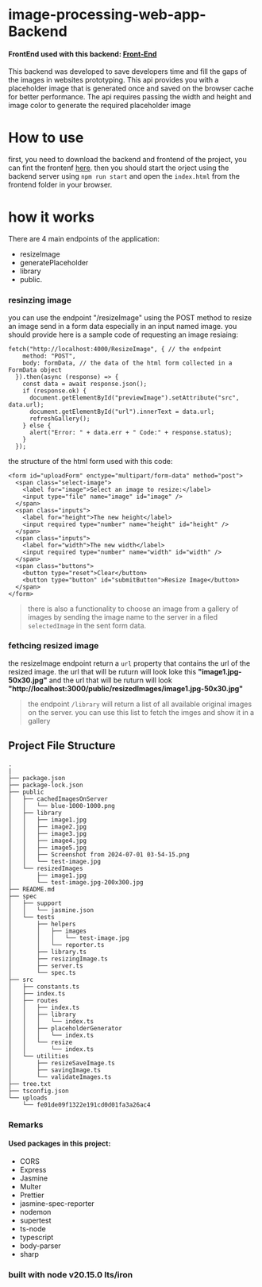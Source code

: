 # image-processing-web-app-Backend

#### FrontEnd used with this backend: [Front-End](https://github.com/MohammedWaelElshiekh/FrontEnd)

This backend was developed to save developers time and fill the gaps of the images in websites prototyping.
This api provides you with a placeholder image that is generated once and saved on the browser cache for better performance. The api requires passing the width and height and image color to generate the required placeholder image

# How to use
first, you need to download the backend and frontend of the project, you can fint the frontenf [here](https://github.com/MohammedWaelElshiekh/FrontEnd). then you should start the orject using the backend server using ``` npm run start ``` and open the ``` index.html ``` from the frontend folder in your browser.

# how it works
There are 4 main endpoints of the application: 
- resizeImage
- generatePlaceholder
- library 
- public.

### resinzing image
you can use the endpoint "/resizeImage" using the POST method to resize an image send in a form data especially in an input named image. you should provide
here is a sample code of requesting an image resiaing:
```
fetch("http://localhost:4000/ResizeImage", { // the endpoint
    method: "POST",
    body: formData, // the data of the html form collected in a FormData object
  }).then(async (response) => {
    const data = await response.json();
    if (response.ok) {
      document.getElementById("previewImage").setAttribute("src", data.url);
      document.getElementById("url").innerText = data.url;
      refreshGallery();
    } else {
      alert("Error: " + data.err + " Code:" + response.status);
    }
  });

```
the structure of the html form used with this code:
```
<form id="uploadForm" enctype="multipart/form-data" method="post">
  <span class="select-image">
    <label for="image">Select an image to resize:</label>
    <input type="file" name="image" id="image" />
  </span>
  <span class="inputs">
    <label for="height">The new height</label>
    <input required type="number" name="height" id="height" />
  </span>
  <span class="inputs">
    <label for="width">The new width</label>
    <input required type="number" name="width" id="width" />
  </span>
  <span class="buttons">
    <button type="reset">Clear</button>
    <button type="button" id="submitButton">Resize Image</button>
  </span>
</form>

```

> there is also a functionality to choose an image from a gallery of images by sending the image name to the server in a filed ```selectedImage``` in the sent form data.

### fethcing resized image
the resizeImage endpoint return a ```url``` property that contains the url of the resized image.
the url that will be ruturn will look loke this **"image1.jpg-50x30.jpg"** and the url that will be ruturn will look **"http://localhost:3000/public/resizedImages/image1.jpg-50x30.jpg"**

> the endpoint ```/library``` will return a list of all available original images on the server.
> you can use this list to fetch the imges and show it in a gallery

## Project File Structure
```
.
|
├── package.json
├── package-lock.json
├── public
│   ├── cachedImagesOnServer
│   │   └── blue-1000-1000.png
│   ├── library
│   │   ├── image1.jpg
│   │   ├── image2.jpg
│   │   ├── image3.jpg
│   │   ├── image4.jpg
│   │   ├── image5.jpg
│   │   ├── Screenshot from 2024-07-01 03-54-15.png
│   │   └── test-image.jpg
│   └── resizedImages
│       ├── image1.jpg
│       └── test-image.jpg-200x300.jpg
├── README.md
├── spec
│   ├── support
│   │   └── jasmine.json
│   └── tests
│       ├── helpers
│       │   ├── images
│       │   │   └── test-image.jpg
│       │   └── reporter.ts
│       ├── library.ts
│       ├── resizingImage.ts
│       ├── server.ts
│       └── spec.ts
├── src
│   ├── constants.ts
│   ├── index.ts
│   ├── routes
│   │   ├── index.ts
│   │   ├── library
│   │   │   └── index.ts
│   │   ├── placeholderGenerator
│   │   │   └── index.ts
│   │   └── resize
│   │       └── index.ts
│   └── utilities
│       ├── resizeSaveImage.ts
│       ├── savingImage.ts
│       └── validateImages.ts
├── tree.txt
├── tsconfig.json
└── uploads
    └── fe01de09f1322e191cd0d01fa3a26ac4

```


### Remarks
#### Used packages in this project:
 - CORS
 - Express
 - Jasmine
 - Multer
 - Prettier
 - jasmine-spec-reporter
 - nodemon
 - supertest
 - ts-node
 - typescript
 - body-parser
 - sharp

### built with node v20.15.0 lts/iron
